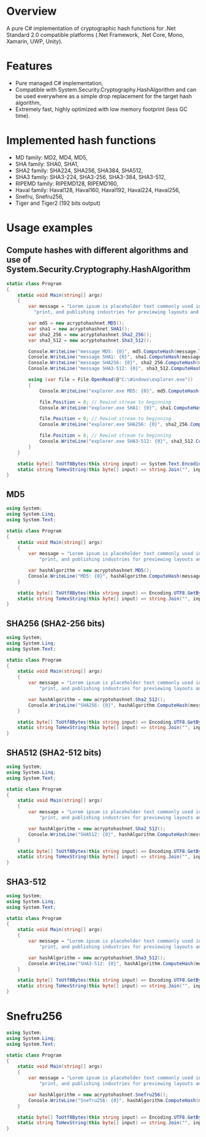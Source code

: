 ﻿# Overview
A pure C# implementation of cryptographic hash functions for .Net Standard 2.0 compatible platforms (.Net Framework, .Net Core, Mono, Xamarin, UWP, Unity).

# Features  

* Pure managed C# implementation,
* Compatible with System.Security.Cryptography.HashAlgorithm and can be used everywhere as a simple drop replacement for the target hash algorithm,
* Extremely fast, highly optimized with low memory footprint (less GC time).

# Implemented hash functions

* MD family: MD2, MD4, MD5,
* SHA family: SHA0, SHA1,
* SHA2 family: SHA224, SHA256, SHA384, SHA512,
* SHA3 family: SHA3-224, SHA3-256, SHA3-384, SHA3-512,
* RIPEMD family: RIPEMD128, RIPEMD160,
* Haval family: Haval128, Haval160, Haval192, Haval224, Haval256,
* Snefru, Snefru256,
* Tiger and Tiger2 (192 bits output)

# Usage examples

## Compute hashes with different algorithms and use of System.Security.Cryptography.HashAlgorithm

``` csharp
static class Program
{
    static void Main(string[] args)
    {
        var message = "Lorem ipsum is placeholder text commonly used in the graphic, " +
          "print, and publishing industries for previewing layouts and visual mockups.";

        var md5 = new acryptohashnet.MD5();
        var sha1 = new acryptohashnet.SHA1();
        var sha2_256 = new acryptohashnet.Sha2_256();
        var sha3_512 = new acryptohashnet.Sha3_512();

        Console.WriteLine("message MD5: {0}", md5.ComputeHash(message.ToUtf8Bytes()).ToHexString());
        Console.WriteLine("message SHA1: {0}", sha1.ComputeHash(message.ToUtf8Bytes()).ToHexString());
        Console.WriteLine("message SHA256: {0}", sha2_256.ComputeHash(message.ToUtf8Bytes()).ToHexString());
        Console.WriteLine("message SHA3-512: {0}", sha3_512.ComputeHash(message.ToUtf8Bytes()).ToHexString());

        using (var file = File.OpenRead(@"C:\Windows\explorer.exe"))
        {
            Console.WriteLine("explorer.exe MD5: {0}", md5.ComputeHash(file).ToHexString());

            file.Position = 0; // Rewind stream to beginning
            Console.WriteLine("explorer.exe SHA1: {0}", sha1.ComputeHash(file).ToHexString());

            file.Position = 0; // Rewind stream to beginning
            Console.WriteLine("explorer.exe SHA256: {0}", sha2_256.ComputeHash(file).ToHexString());

            file.Position = 0; // Rewind stream to beginning
            Console.WriteLine("explorer.exe SHA3-512: {0}", sha3_512.ComputeHash(file).ToHexString());
        }
    }

    static byte[] ToUtf8Bytes(this string input) => System.Text.Encoding.UTF8.GetBytes(input);
    static string ToHexString(this byte[] input) => string.Join("", input.Select(x => x.ToString("x2")));
}
```

## MD5

``` csharp
using System;
using System.Linq;
using System.Text;

static class Program
{
    static void Main(string[] args)
    {
        var message = "Lorem ipsum is placeholder text commonly used in the graphic, " +
            "print, and publishing industries for previewing layouts and visual mockups.";

        var hashAlgorithm = new acryptohashnet.MD5();
        Console.WriteLine("MD5: {0}", hashAlgorithm.ComputeHash(message.ToUtf8Bytes()).ToHexString());
    }

    static byte[] ToUtf8Bytes(this string input) => Encoding.UTF8.GetBytes(input);
    static string ToHexString(this byte[] input) => string.Join("", input.Select(x => x.ToString("x2")));
}
```

## SHA256 (SHA2-256 bits)

``` csharp
using System;
using System.Linq;
using System.Text;

static class Program
{
    static void Main(string[] args)
    {
        var message = "Lorem ipsum is placeholder text commonly used in the graphic, " +
            "print, and publishing industries for previewing layouts and visual mockups.";

        var hashAlgorithm = new acryptohashnet.Sha2_512();
        Console.WriteLine("SHA256: {0}", hashAlgorithm.ComputeHash(message.ToUtf8Bytes()).ToHexString());
    }

    static byte[] ToUtf8Bytes(this string input) => Encoding.UTF8.GetBytes(input);
    static string ToHexString(this byte[] input) => string.Join("", input.Select(x => x.ToString("x2")));
}
```

## SHA512 (SHA2-512 bits)

``` csharp
using System;
using System.Linq;
using System.Text;

static class Program
{
    static void Main(string[] args)
    {
        var message = "Lorem ipsum is placeholder text commonly used in the graphic, " +
            "print, and publishing industries for previewing layouts and visual mockups.";

        var hashAlgorithm = new acryptohashnet.Sha2_512();
        Console.WriteLine("SHA512: {0}", hashAlgorithm.ComputeHash(message.ToUtf8Bytes()).ToHexString());
    }

    static byte[] ToUtf8Bytes(this string input) => Encoding.UTF8.GetBytes(input);
    static string ToHexString(this byte[] input) => string.Join("", input.Select(x => x.ToString("x2")));
}
```

## SHA3-512

``` csharp
using System;
using System.Linq;
using System.Text;

static class Program
{
    static void Main(string[] args)
    {
        var message = "Lorem ipsum is placeholder text commonly used in the graphic, " +
            "print, and publishing industries for previewing layouts and visual mockups.";

        var hashAlgorithm = new acryptohashnet.Sha3_512();
        Console.WriteLine("SHA3-512: {0}", hashAlgorithm.ComputeHash(message.ToUtf8Bytes()).ToHexString());
    }

    static byte[] ToUtf8Bytes(this string input) => Encoding.UTF8.GetBytes(input);
    static string ToHexString(this byte[] input) => string.Join("", input.Select(x => x.ToString("x2")));
}
```

# Snefru256

``` csharp
using System;
using System.Linq;
using System.Text;

static class Program
{
    static void Main(string[] args)
    {
        var message = "Lorem ipsum is placeholder text commonly used in the graphic, " +
            "print, and publishing industries for previewing layouts and visual mockups.";

        var hashAlgorithm = new acryptohashnet.Snefru256();
        Console.WriteLine("Snefru256: {0}", hashAlgorithm.ComputeHash(message.ToUtf8Bytes()).ToHexString());
    }

    static byte[] ToUtf8Bytes(this string input) => Encoding.UTF8.GetBytes(input);
    static string ToHexString(this byte[] input) => string.Join("", input.Select(x => x.ToString("x2")));
}
```